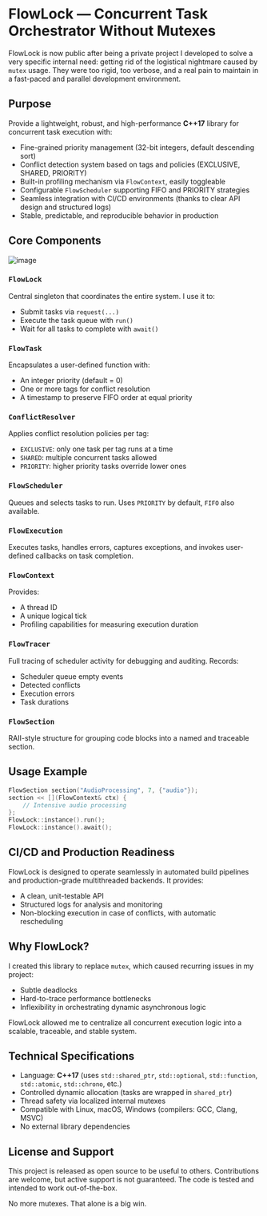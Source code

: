 # FlowLock — Concurrent Task Orchestrator Without Mutexes

FlowLock is now public after being a private project I developed to solve a very specific internal need: getting rid of the logistical nightmare caused by `mutex` usage. They were too rigid, too verbose, and a real pain to maintain in a fast-paced and parallel development environment.

## Purpose

Provide a lightweight, robust, and high-performance **C++17** library for concurrent task execution with:
- Fine-grained priority management (32-bit integers, default descending sort)
- Conflict detection system based on tags and policies (EXCLUSIVE, SHARED, PRIORITY)
- Built-in profiling mechanism via `FlowContext`, easily toggleable
- Configurable `FlowScheduler` supporting FIFO and PRIORITY strategies
- Seamless integration with CI/CD environments (thanks to clear API design and structured logs)
- Stable, predictable, and reproducible behavior in production

## Core Components

![image](https://github.com/user-attachments/assets/822de100-4c8a-4739-afa4-9e6ec1c4a13f)

### `FlowLock`
Central singleton that coordinates the entire system. I use it to:
- Submit tasks via `request(...)`
- Execute the task queue with `run()`
- Wait for all tasks to complete with `await()`

### `FlowTask`
Encapsulates a user-defined function with:
- An integer priority (default = 0)
- One or more tags for conflict resolution
- A timestamp to preserve FIFO order at equal priority

### `ConflictResolver`
Applies conflict resolution policies per tag:
- `EXCLUSIVE`: only one task per tag runs at a time
- `SHARED`: multiple concurrent tasks allowed
- `PRIORITY`: higher priority tasks override lower ones

### `FlowScheduler`
Queues and selects tasks to run. Uses `PRIORITY` by default, `FIFO` also available.

### `FlowExecution`
Executes tasks, handles errors, captures exceptions, and invokes user-defined callbacks on task completion.

### `FlowContext`
Provides:
- A thread ID
- A unique logical tick
- Profiling capabilities for measuring execution duration

### `FlowTracer`
Full tracing of scheduler activity for debugging and auditing. Records:
- Scheduler queue empty events
- Detected conflicts
- Execution errors
- Task durations

### `FlowSection`
RAII-style structure for grouping code blocks into a named and traceable section.

## Usage Example

```cpp
FlowSection section("AudioProcessing", 7, {"audio"});
section << [](FlowContext& ctx) {
    // Intensive audio processing
};
FlowLock::instance().run();
FlowLock::instance().await();
```

## CI/CD and Production Readiness

FlowLock is designed to operate seamlessly in automated build pipelines and production-grade multithreaded backends. It provides:
- A clean, unit-testable API
- Structured logs for analysis and monitoring
- Non-blocking execution in case of conflicts, with automatic rescheduling

## Why FlowLock?

I created this library to replace `mutex`, which caused recurring issues in my project:
- Subtle deadlocks
- Hard-to-trace performance bottlenecks
- Inflexibility in orchestrating dynamic asynchronous logic

FlowLock allowed me to centralize all concurrent execution logic into a scalable, traceable, and stable system.

## Technical Specifications

- Language: **C++17** (uses `std::shared_ptr`, `std::optional`, `std::function`, `std::atomic`, `std::chrono`, etc.)
- Controlled dynamic allocation (tasks are wrapped in `shared_ptr`)
- Thread safety via localized internal mutexes
- Compatible with Linux, macOS, Windows (compilers: GCC, Clang, MSVC)
- No external library dependencies

## License and Support

This project is released as open source to be useful to others. Contributions are welcome, but active support is not guaranteed. The code is tested and intended to work out-of-the-box.

No more mutexes. That alone is a big win.
